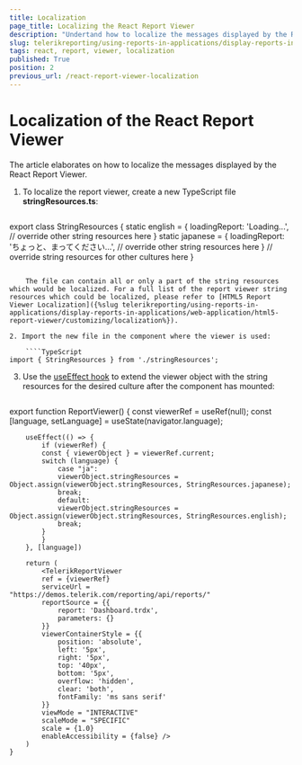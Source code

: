 ```yaml
---
title: Localization
page_title: Localizing the React Report Viewer
description: "Undertand how to localize the messages displayed by the React Report Viewer, using the provided steps and sample code snippets."
slug: telerikreporting/using-reports-in-applications/display-reports-in-applications/web-application/react-report-viewer/customizing/localization
tags: react, report, viewer, localization
published: True
position: 2
previous_url: /react-report-viewer-localization
---
```


# Localization of the React Report Viewer

The article elaborates on how to localize the messages displayed by the React Report Viewer.

1. To localize the report viewer, create a new TypeScript file __stringResources.ts__:

	````TypeScript
export class StringResources {
		static english = {
			loadingReport: 'Loading...',
			// override other string resources here
		}
		static japanese = {
			loadingReport: 'ちょっと、まってください...',
			// override other string resources here
		}
		// override string resources for other cultures here
}
````

	The file can contain all or only a part of the string resources which would be localized. For a full list of the report viewer string resources which could be localized, please refer to [HTML5 Report Viewer Localization]({%slug telerikreporting/using-reports-in-applications/display-reports-in-applications/web-application/html5-report-viewer/customizing/localization%}).

2. Import the new file in the component where the viewer is used:

	````TypeScript
import { StringResources } from './stringResources';
````


3. Use the [useEffect hook](https://reactjs.org/docs/hooks-effect.html) to extend the viewer object with the string resources for the desired culture after the component has mounted:

	````TypeScript
export function ReportViewer() {
		const viewerRef = useRef(null);
		const [language, setLanguage] = useState(navigator.language);
		
		useEffect(() => {
			if (viewerRef) {
			const { viewerObject } = viewerRef.current;
			switch (language) {
				case "ja":
				viewerObject.stringResources = Object.assign(viewerObject.stringResources, StringResources.japanese);
				break;
				default:
				viewerObject.stringResources = Object.assign(viewerObject.stringResources, StringResources.english);
				break;
			}
			}
		}, [language])
		
		return (
			<TelerikReportViewer
			ref = {viewerRef}
			serviceUrl = "https://demos.telerik.com/reporting/api/reports/"
			reportSource = {{
				report: 'Dashboard.trdx',
				parameters: {}
			}}
			viewerContainerStyle = {{
				position: 'absolute',
				left: '5px',
				right: '5px',
				top: '40px',
				bottom: '5px',
				overflow: 'hidden',
				clear: 'both',
				fontFamily: 'ms sans serif'
			}}
			viewMode = "INTERACTIVE"
			scaleMode = "SPECIFIC"
			scale = {1.0}
			enableAccessibility = {false} />
		)
	}
````

